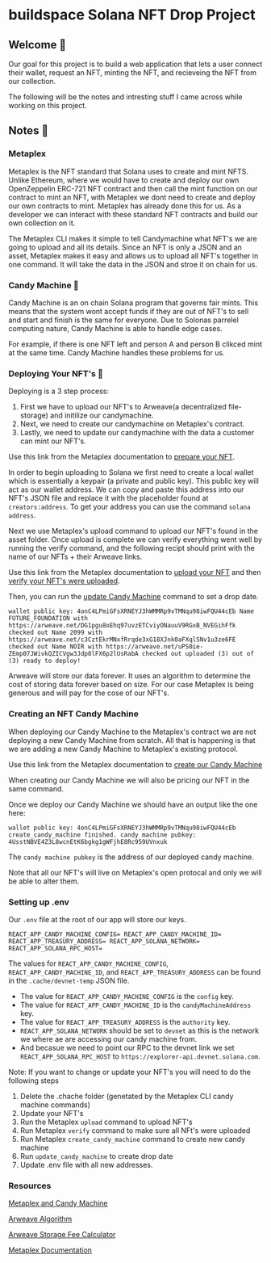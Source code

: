 # buildspace Solana NFT Drop Project
## Welcome 👋

Our goal for this project is to build a web application that lets a user connect their wallet, request an NFT, minting the NFT, and recieveing the NFT from our collection.

The following will be the notes and intresting stuff I came across while working on this project.

## Notes 📝

### Metaplex

Metaplex is the NFT standard that Solana uses to create and mint NFTS. Unlike Ethereum, where we would have to create and deploy our own OpenZeppelin ERC-721 NFT contract and then call the mint function on our contract to mint an NFT, with Metaplex we dont need to create and deploy our own contracts to mint. Metaplex has already done this for us. As a developer we can interact with these standard NFT contracts and build our own collection on it. 

The Metaplex CLI makes it simple to tell Candymachine what NFT's we are going to upload and all its details. Since an NFT is only a JSON and an asset, Metaplex makes it easy and allows us to upload all NFT's together in one command. It will take the data in the JSON and stroe it on chain for us.  
### Candy Machine 🍭

Candy Machine is an on chain Solana program that governs fair mints. This means that the system wont accept funds if they are out of NFT's to sell and start and finish is the same for everyone. Due to Solonas parrelel computing nature, Candy Machine is able to handle edge cases. 

For example, if there is one NFT left and person A and person B clikced mint at the same time. Candy Machine handles these problems for us.

### Deploying Your NFT's 🚀

Deploying is a 3 step process:
1. First we have to upload our NFT's to Arweave(a decentralized file-storage) and initilize our candymachine.
2. Next, we need to create our candymachine on Metaplex's contract.
3. Lastly, we need to update our candymachine with the data a customer can mint our NFT's.

Use this link from the Metaplex documentation to [prepare your NFT](https://docs.metaplex.com/candy-machine-v1/prepare-assets).

In order to begin uploading to Solana we first need to create a local wallet which is essentially a keypair (a private and public key). This public key will act as our wallet address. We can copy and paste this address into our NFT's JSON file and replace it with the placeholder found at `creators:address`. To get your address you can use the command `solana address`. 

Next we use Metaplex's upload command to upload our NFT's found in the asset folder. Once upload is complete we can verify everything went well by running the verify command, and the following recipt should print with the name of our NFTs + their Arweave links.

Use this link from the Metaplex documentation to [upload your NFT](https://docs.metaplex.com/candy-machine-v1/upload-assets) and then [verify your NFT's were uploaded](https://docs.metaplex.com/candy-machine-v1/verify-upload).

Then, you can run the [update Candy Machine](https://docs.metaplex.com/candy-machine-v1/update-cm) command to set a drop date.

`wallet public key: 4onC4LPmiGFsXRNEYJ3hWMMRp9vTMNqu98iwFQU44cEb
Name FUTURE_FOUNDATION with https://arweave.net/DG1pgu8oEhq97uvzETCviyONauuV9RGxB_NVEGihFfk checked out
Name 2099 with https://arweave.net/c3CztEkrMNxfRrqde3xG18XJnk0aFXqlSNv1u3ze6FE checked out
Name NOIR with https://arweave.net/uPS0ie-ZEmp07JWivkQZICVgw3Jdp8lFX6p2lUsRabA checked out
uploaded (3) out of (3)
ready to deploy!`

Arweave will store our data forever. It uses an algorithm to determine the cost of storing data forever based on size. For our case Metaplex is being generous and will pay for the cose of our NFT's. 

### Creating an NFT Candy Machine

When deploying our Candy Machine to the Metaplex's contract we are not deploying a new Candy Machine from scratch. All that is happening is that we are adding a new Candy Machine to Metaplex's existing protocol. 

Use this link from the Metaplex documentation to [create our Candy Machine](https://docs.metaplex.com/candy-machine-v1/create-cm)

When creating our Candy Machine we will also be pricing our NFT in the same command.

Once we deploy our Candy Machine we should have an output like the one here:

`wallet public key: 4onC4LPmiGFsXRNEYJ3hWMMRp9vTMNqu98iwFQU44cEb
create_candy_machine finished. candy machine pubkey: 4UsstNBVE4Z3L8wcnEtK6bgkg1gWFjhE8Rc959UVnxuk`

The `candy machine pubkey` is the address of our deployed candy machine.

Note that all our NFT's will live on Metaplex's open protocal and only we will be able to alter them.

### Setting up .env

Our `.env` file at the root of our app will store our keys. 

`REACT_APP_CANDY_MACHINE_CONFIG=
REACT_APP_CANDY_MACHINE_ID=
REACT_APP_TREASURY_ADDRESS=
REACT_APP_SOLANA_NETWORK=
REACT_APP_SOLANA_RPC_HOST=`

The values for `REACT_APP_CANDY_MACHINE_CONFIG`, `REACT_APP_CANDY_MACHINE_ID`, and `REACT_APP_TREASURY_ADDRESS` can be found in the `.cache/devnet-temp` JSON file.

- The value for `REACT_APP_CANDY_MACHINE_CONFIG` is the `config` key.
- The value for `REACT_APP_CANDY_MACHINE_ID` is the `candyMachineAddress` key.
- The value for `REACT_APP_TREASURY_ADDRESS` is the `authority` key.
- `REACT_APP_SOLANA_NETWORK` should be set to `devnet` as this is the network we where ae are accessing our candy machine from.
- And becasue we need to point our RPC to the devnet link we set `REACT_APP_SOLANA_RPC_HOST` to `https://explorer-api.devnet.solana.com`.

Note: If you want to change or update your NFT's you will need to do the following steps
1. Delete the .chache folder (genetated by the Metaplex CLI candy machine commands)
2. Update your NFT's
3. Run the Metaplex `upload` command to upload NFT's
4. Run Metaplex `verify` command to make sure all NFt's were uploaded
5. Run Metaplex `create_candy_machine` command to create new  candy machine
6. Run `update_candy_machine` to create drop date
7. Update .env file with all new addresses.

### Resources

[Metaplex and Candy Machine](https://hackmd.io/@levicook/HJcDneEWF#:~:text=metaplex%20is%20a%20command%20line,machine%20is%20valid%20and%20complete)

[Arweave Algorithm](https://arwiki.wiki/#/en/storage-endowment#toc_Transaction_Pricing)

[Arweave Storage Fee Calculator](https://arweavefees.com/)

[Metaplex Documentation](https://docs.metaplex.com/)